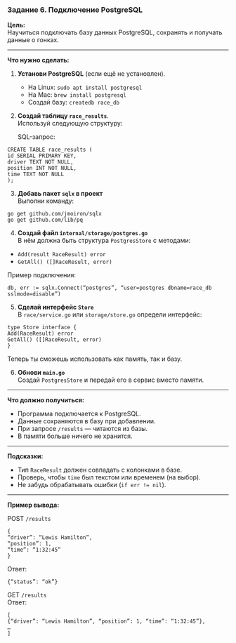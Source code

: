 ### Задание 6. Подключение PostgreSQL

**Цель:**  
Научиться подключать базу данных PostgreSQL, сохранять и получать данные о гонках.

---

**Что нужно сделать:**

1. **Установи PostgreSQL** (если ещё не установлен).
   - На Linux: `sudo apt install postgresql`
   - На Mac: `brew install postgresql`
   - Создай базу: `createdb race_db`

2. **Создай таблицу `race_results`**.  
   Используй следующую структуру:

   SQL-запрос:
```
CREATE TABLE race_results (
id SERIAL PRIMARY KEY,
driver TEXT NOT NULL,
position INT NOT NULL,
time TEXT NOT NULL
);
```

3. **Добавь пакет `sqlx` в проект**  
Выполни команду:
```
go get github.com/jmoiron/sqlx
go get github.com/lib/pq
```

4. **Создай файл `internal/storage/postgres.go`**  
В нём должна быть структура `PostgresStore` с методами:

- `Add(result RaceResult) error`
- `GetAll() ([]RaceResult, error)`

Пример подключения:
```
db, err := sqlx.Connect(“postgres”, “user=postgres dbname=race_db sslmode=disable”)
```
5. **Сделай интерфейс `Store`**  
В `race/service.go` или `storage/store.go` определи интерфейс:
```
type Store interface {
Add(RaceResult) error
GetAll() ([]RaceResult, error)
}
```

Теперь ты сможешь использовать как память, так и базу.

6. **Обнови `main.go`**  
Создай `PostgresStore` и передай его в сервис вместо памяти.

---

**Что должно получиться:**

- Программа подключается к PostgreSQL.
- Данные сохраняются в базу при добавлении.
- При запросе `/results` — читаются из базы.
- В памяти больше ничего не хранится.

---

**Подсказки:**

- Тип `RaceResult` должен совпадать с колонками в базе.
- Проверь, чтобы `time` был текстом или временем (на выбор).
- Не забудь обрабатывать ошибки (`if err != nil`).

---

**Пример вывода:**

POST `/results`
```
{
“driver”: “Lewis Hamilton”,
“position”: 1,
“time”: “1:32:45”
}
```

Ответ:
```
{“status”: “ok”}
```


GET `/results`  
Ответ:
```
[
{“driver”: “Lewis Hamilton”, “position”: 1, “time”: “1:32:45”},
…
]
```